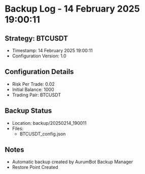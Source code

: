# Backup Log - 14 February 2025 19:00:11

## Strategy: BTCUSDT
- Timestamp: 14 February 2025 19:00:11
- Configuration Version: 1.0

## Configuration Details
- Risk Per Trade: 0.02
- Initial Balance: 1000
- Trading Pair: BTCUSDT

## Backup Status
- Location: backup/20250214_190011
- Files:
  - BTCUSDT_config.json
  
## Notes
- Automatic backup created by AurumBot Backup Manager
- Restore Point Created
